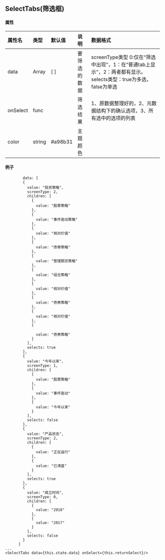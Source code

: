 ## SelectTabs(筛选框)

#### 属性

属性名|类型|默认值|说明|数据格式
:---		|:--		|:--		|:--		|:--
data	|Array	|[ ]		|要筛选的数据|screenType类型 0:仅在“筛选中出现”，1：在“普通tab上显示”，2：两者都有显示。selects类型：true为多选，false为单选
onSelect	|func	|		|筛选结果|1、原数据整理好的，2、元数据结构下的确认选项，3、所有选中的选项的列表
color	|string	|#a98b31		|主题颜色	|

#### 例子

```
		data: [
        {
          value: "投资策略",
          screenType: 2,
          children: [
            {
              value: "股票策略"
            },
            {
              value: "事件驱动策略"
            },
            {
              value: "相对价值"
            },
            {
              value: "债券策略"
            },
            {
              value: "管理期货策略"
            },
            {
              value: "组合策略"
            },
            {
              value: "相对价值"
            },
            {
              value: "债券策略"
            },
            {
              value: "相对价值"
            },
            {
              
              value: "债券策略"
            }
          ],
          selects: true
        },
        {
          value: "今年以来",
          screenType: 1,
          children: [
            {
              value: "股票策略"
            },
            {
              value: "事件驱动"
            },
            {
              value: "今年以来"
            }
          ],
          selects: false
        },
        {
          value: "产品状态",
          screenType: 2,
          children: [
            {
              value: "正在运行"
            },
            {
              value: "已清盘"
            }
          ],
          selects: true
        },
        {
          value: "成立时间",
          screenType: 0,
          children: [
            {
              value: "2018"
            },
            {
              value: "2017"
            }
          ],
          selects: false
        }
      ]
...
<SelectTabs data={this.state.data} onSelect={this.returnSelect}/>
```